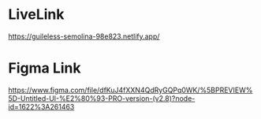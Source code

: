 # LiveLink
https://guileless-semolina-98e823.netlify.app/

# Figma Link
https://www.figma.com/file/dfKuJ4fXXN4QdRyGQPq0WK/%5BPREVIEW%5D-Untitled-UI-%E2%80%93-PRO-version-(v2.8)?node-id=1622%3A261463
